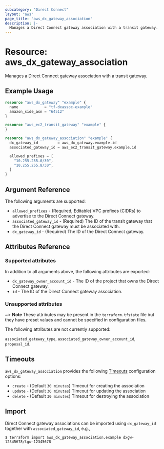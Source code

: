 ```yaml
---
subcategory: "Direct Connect"
layout: "aws"
page_title: "aws_dx_gateway_association"
description: |-
  Manages a Direct Connect gateway association with a transit gateway.
---
```


[timeouts]: https://www.terraform.io/docs/configuration/blocks/resources/syntax.html#operation-timeouts

# Resource: aws_dx_gateway_association

Manages a Direct Connect gateway association with a transit gateway.

## Example Usage

```terraform
resource "aws_dx_gateway" "example" {
  name            = "tf-dxassoc-example"
  amazon_side_asn = "64512"
}

resource "aws_ec2_transit_gateway" "example" {
}

resource "aws_dx_gateway_association" "example" {
  dx_gateway_id         = aws_dx_gateway.example.id
  associated_gateway_id = aws_ec2_transit_gateway.example.id

  allowed_prefixes = [
    "10.255.255.0/30",
    "10.255.255.8/30",
  ]
}
```

## Argument Reference

The following arguments are supported:

* `allowed_prefixes` - (Required, Editable) VPC prefixes (CIDRs) to advertise to the Direct Connect gateway.
* `associated_gateway_id` - (Required) The ID of the transit gateway that the Direct Connect gateway must be associated with.
* `dx_gateway_id` - (Required) The ID of the Direct Connect gateway.

## Attributes Reference

### Supported attributes

In addition to all arguments above, the following attributes are exported:

* `dx_gateway_owner_account_id` - The ID of the project that owns the Direct Connect gateway.
* `id` - The ID of the Direct Connect gateway association.

### Unsupported attributes

~> **Note** These attributes may be present in the `terraform.tfstate` file but they have preset values and cannot be specified in configuration files.

The following attributes are not currently supported:

`associated_gateway_type`, `associated_gateway_owner_account_id`, `proposal_id`.

## Timeouts

`aws_dx_gateway_association` provides the following [Timeouts][timeouts] configuration options:

- `create` - (Default `30 minutes`) Timeout for creating the association
- `update` - (Default `30 minutes`) Timeout for updating the association
- `delete` - (Default `30 minutes`) Timeout for destroying the association

## Import

Direct Connect gateway associations can be imported using `dx_gateway_id` together with `associated_gateway_id`,
e.g.,

```
$ terraform import aws_dx_gateway_association.example dxgw-12345678/tgw-12345678
```
